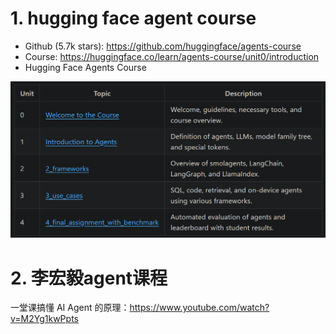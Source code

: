 # 1. hugging face agent course

- Github (5.7k stars): https://github.com/huggingface/agents-course
- Course: https://huggingface.co/learn/agents-course/unit0/introduction
- Hugging Face Agents Course

![](.03_学习资源_images/课程大纲.png)

# 2. 李宏毅agent课程

一堂课搞懂 AI Agent 的原理：https://www.youtube.com/watch?v=M2Yg1kwPpts